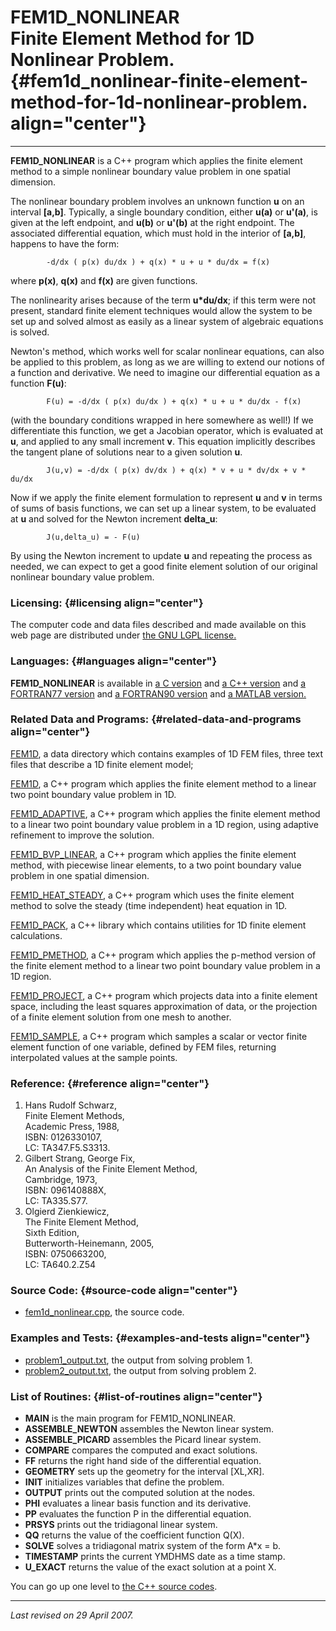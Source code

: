 FEM1D\_NONLINEAR\
Finite Element Method for 1D Nonlinear Problem. {#fem1d_nonlinear-finite-element-method-for-1d-nonlinear-problem. align="center"}
===============================================

------------------------------------------------------------------------

**FEM1D\_NONLINEAR** is a C++ program which applies the finite element
method to a simple nonlinear boundary value problem in one spatial
dimension.

The nonlinear boundary problem involves an unknown function **u** on an
interval **\[a,b\]**. Typically, a single boundary condition, either
**u(a)** or **u'(a)**, is given at the left endpoint, and **u(b)** or
**u'(b)** at the right endpoint. The associated differential equation,
which must hold in the interior of **\[a,b\]**, happens to have the
form:

            -d/dx ( p(x) du/dx ) + q(x) * u + u * du/dx = f(x)
          

where **p(x)**, **q(x)** and **f(x)** are given functions.

The nonlinearity arises because of the term **u\*du/dx**; if this term
were not present, standard finite element techniques would allow the
system to be set up and solved almost as easily as a linear system of
algebraic equations is solved.

Newton's method, which works well for scalar nonlinear equations, can
also be applied to this problem, as long as we are willing to extend our
notions of a function and derivative. We need to imagine our
differential equation as a function **F(u)**:

            F(u) = -d/dx ( p(x) du/dx ) + q(x) * u + u * du/dx - f(x)
          

(with the boundary conditions wrapped in here somewhere as well!) If we
differentiate this function, we get a Jacobian operator, which is
evaluated at **u**, and applied to any small increment **v**. This
equation implicitly describes the tangent plane of solutions near to a
given solution **u**.

            J(u,v) = -d/dx ( p(x) dv/dx ) + q(x) * v + u * dv/dx + v * du/dx
          

Now if we apply the finite element formulation to represent **u** and
**v** in terms of sums of basis functions, we can set up a linear
system, to be evaluated at **u** and solved for the Newton increment
**delta\_u**:

            J(u,delta_u) = - F(u)
          

By using the Newton increment to update **u** and repeating the process
as needed, we can expect to get a good finite element solution of our
original nonlinear boundary value problem.

### Licensing: {#licensing align="center"}

The computer code and data files described and made available on this
web page are distributed under [the GNU LGPL
license.](../../txt/gnu_lgpl.txt)

### Languages: {#languages align="center"}

**FEM1D\_NONLINEAR** is available in [a C
version](../../c_src/fem1d_nonlinear/fem1d_nonlinear.html) and [a C++
version](../../cpp_src/fem1d_nonlinear/fem1d_nonlinear.html) and [a
FORTRAN77 version](../../f77_src/fem1d_nonlinear/fem1d_nonlinear.html)
and [a FORTRAN90
version](../../f_src/fem1d_nonlinear/fem1d_nonlinear.html) and [a MATLAB
version.](../../m_src/fem1d_nonlinear/fem1d_nonlinear.html)

### Related Data and Programs: {#related-data-and-programs align="center"}

[FEM1D](../../data/fem1d/fem1d.html), a data directory which contains
examples of 1D FEM files, three text files that describe a 1D finite
element model;

[FEM1D](../../cpp_src/fem1d/fem1d.html), a C++ program which applies the
finite element method to a linear two point boundary value problem in
1D.

[FEM1D\_ADAPTIVE](../../cpp_src/fem1d_adaptive/fem1d_adaptive.html), a
C++ program which applies the finite element method to a linear two
point boundary value problem in a 1D region, using adaptive refinement
to improve the solution.

[FEM1D\_BVP\_LINEAR](../../cpp_src/fem1d_bvp_linear/fem1d_bvp_linear.html),
a C++ program which applies the finite element method, with piecewise
linear elements, to a two point boundary value problem in one spatial
dimension.

[FEM1D\_HEAT\_STEADY](../../cpp_src/fem1d_heat_steady/fem1d_heat_steady.html),
a C++ program which uses the finite element method to solve the steady
(time independent) heat equation in 1D.

[FEM1D\_PACK](../../cpp_src/fem1d_pack/fem1d_pack.html), a C++ library
which contains utilities for 1D finite element calculations.

[FEM1D\_PMETHOD](../../cpp_src/fem1d_pmethod/fem1d_pmethod.html), a C++
program which applies the p-method version of the finite element method
to a linear two point boundary value problem in a 1D region.

[FEM1D\_PROJECT](../../cpp_src/fem1d_project/fem1d_project.html), a C++
program which projects data into a finite element space, including the
least squares approximation of data, or the projection of a finite
element solution from one mesh to another.

[FEM1D\_SAMPLE](../../cpp_src/fem1d_sample/fem1d_sample.html), a C++
program which samples a scalar or vector finite element function of one
variable, defined by FEM files, returning interpolated values at the
sample points.

### Reference: {#reference align="center"}

1.  Hans Rudolf Schwarz,\
    Finite Element Methods,\
    Academic Press, 1988,\
    ISBN: 0126330107,\
    LC: TA347.F5.S3313.
2.  Gilbert Strang, George Fix,\
    An Analysis of the Finite Element Method,\
    Cambridge, 1973,\
    ISBN: 096140888X,\
    LC: TA335.S77.
3.  Olgierd Zienkiewicz,\
    The Finite Element Method,\
    Sixth Edition,\
    Butterworth-Heinemann, 2005,\
    ISBN: 0750663200,\
    LC: TA640.2.Z54

### Source Code: {#source-code align="center"}

-   [fem1d\_nonlinear.cpp](fem1d_nonlinear.cpp), the source code.

### Examples and Tests: {#examples-and-tests align="center"}

-   [problem1\_output.txt](problem1_output.txt), the output from solving
    problem 1.
-   [problem2\_output.txt](problem2_output.txt), the output from solving
    problem 2.

### List of Routines: {#list-of-routines align="center"}

-   **MAIN** is the main program for FEM1D\_NONLINEAR.
-   **ASSEMBLE\_NEWTON** assembles the Newton linear system.
-   **ASSEMBLE\_PICARD** assembles the Picard linear system.
-   **COMPARE** compares the computed and exact solutions.
-   **FF** returns the right hand side of the differential equation.
-   **GEOMETRY** sets up the geometry for the interval \[XL,XR\].
-   **INIT** initializes variables that define the problem.
-   **OUTPUT** prints out the computed solution at the nodes.
-   **PHI** evaluates a linear basis function and its derivative.
-   **PP** evaluates the function P in the differential equation.
-   **PRSYS** prints out the tridiagonal linear system.
-   **QQ** returns the value of the coefficient function Q(X).
-   **SOLVE** solves a tridiagonal matrix system of the form A\*x = b.
-   **TIMESTAMP** prints the current YMDHMS date as a time stamp.
-   **U\_EXACT** returns the value of the exact solution at a point X.

You can go up one level to [the C++ source codes](../cpp_src.html).

------------------------------------------------------------------------

*Last revised on 29 April 2007.*
